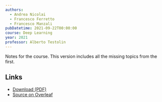 ```yaml
---
authors:
  - Andrea Nicolai
  - Francesco Ferretto
  - Francesco Manzali
pubDatetime: 2021-09-22T00:00:00
course: Deep Learning
year: 2021
professor: Alberto Testolin
---
```


Notes for the course. This version includes all the missing topics from the first.

## Links

- [Download (PDF)](/public/notes/DeepLearning_2020.pdf)
- [Source on Overleaf](https://www.overleaf.com/read/fngnrsxhrhsg)
